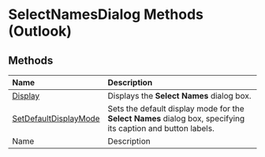 
# SelectNamesDialog Methods (Outlook)

## Methods



|**Name**|**Description**|
|:-----|:-----|
| [Display](a689dfca-e4f7-f1c0-03a1-71e7d7e310b7.md)|Displays the  **Select Names** dialog box.|
| [SetDefaultDisplayMode](d6df1ad3-22b1-bda1-532a-a3bd34aa4ad1.md)|Sets the default display mode for the  **Select Names** dialog box, specifying its caption and button labels.|
|Name|Description|
